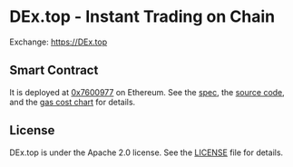 # DEx.top - Instant Trading on Chain

Exchange: https://DEx.top

## Smart Contract
It is deployed at [0x7600977](https://etherscan.io/address/0x7600977eb9effa627d6bd0da2e5be35e11566341) on Ethereum. 
See the [spec](./smart-contract/dextop-spec.md), the [source code](./smart-contract/dextop.sol), and the [gas cost chart](./smart-contract/dextop-gas-cost.md) for details.

## License
DEx.top is under the Apache 2.0 license. See the [LICENSE](./LICENSE) file for details.
